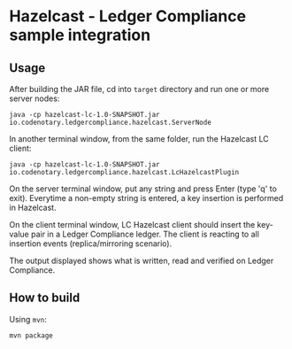 # Hazelcast - Ledger Compliance sample integration

## Usage

After building the JAR file, cd into `target` directory and run one or more server nodes:

```
java -cp hazelcast-lc-1.0-SNAPSHOT.jar io.codenotary.ledgercompliance.hazelcast.ServerNode
```

In another terminal window, from the same folder, run the Hazelcast LC client:

```
java -cp hazelcast-lc-1.0-SNAPSHOT.jar io.codenotary.ledgercompliance.hazelcast.LcHazelcastPlugin
```

On the server terminal window, put any string and press Enter (type 'q' to exit).
Everytime a non-empty string is entered, a key insertion is performed in Hazelcast.

On the client terminal window, LC Hazelcast client should insert the key-value pair in a Ledger Compliance ledger.
The client is reacting to all insertion events (replica/mirroring scenario). 

The output displayed shows what is written, read and verified on Ledger Compliance. 

## How to build

Using `mvn`:

```
mvn package
```

